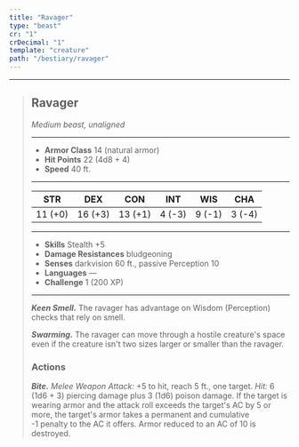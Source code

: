 ```yaml
---
title: "Ravager"
type: "beast"
cr: "1"
crDecimal: "1"
template: "creature"
path: "/bestiary/ravager"
---
```


___
>
> ## Ravager
>*Medium beast, unaligned*
> ___
>
> - **Armor Class** 14 (natural armor)
> - **Hit Points** 22 (4d8 + 4)
> - **Speed** 40 ft.
>___
>
>|STR|DEX|CON|INT|WIS|CHA|
>|:---:|:---:|:---:|:---:|:---:|:---:|
>|11 (+0)|16 (+3)|13 (+1)|4 (-3)|9 (-1)|3 (-4)|
>___
>
> - **Skills** Stealth +5
> - **Damage Resistances** bludgeoning
> - **Senses** darkvision 60 ft., passive Perception 10
> - **Languages** —
> - **Challenge** 1 (200 XP)
> ___
>
> ***Keen Smell.*** The ravager has advantage on Wisdom (Perception) checks that rely on smell.
>
> ***Swarming.*** The ravager can move through a hostile creature's space even if the creature isn't two sizes larger or smaller than the ravager.
>
> ### Actions
> ***Bite.*** *Melee Weapon Attack:* +5 to hit, reach 5 ft., one target. *Hit:* 6 (1d6 + 3) piercing damage plus 3 (1d6) poison damage. If the target is wearing armor and the attack roll exceeds the target's AC by 5 or more, the target's armor takes a permanent and cumulative <br>-1 penalty to the AC it offers. Armor reduced to an AC of 10 is destroyed.
